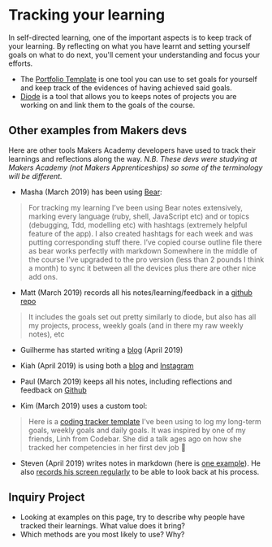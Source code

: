 # Tracking your learning

In self-directed learning, one of the important aspects is to keep track of your learning. By reflecting on what you have learnt and setting yourself goals on what to do next, you'll cement your understanding and focus your efforts.

* The [Portfolio Template](https://docs.google.com/document/d/1o8uTAyPSSyD8eMAUOdMsAK9pDgBA2jVXc5-p3PS29lQ/edit#heading=h.bwbqjdsvw2lz) is one tool you can use to set goals for yourself and keep track of the evidences of having achieved said goals.
* [Diode](https://diode.makersacademy.com/) is a tool that allows you to keeps notes of projects you are working on and link them to the goals of the course.


## Other examples from Makers devs
Here are other tools Makers Academy developers have used to track their learnings and reflections along the way. _N.B. These devs were studying at Makers Academy (not Makers Apprenticeships) so some of the terminology will be different._

* Masha (March 2019) has been using [Bear](https://bear.app/):
> For tracking my learning I’ve been using Bear notes extensively, marking every language (ruby, shell, JavaScript etc) and or topics (debugging, Tdd, modelling etc) with hashtags (extremely helpful feature of the app). I also created hashtags for each week and was putting corresponding stuff there. I’ve copied course outline file there as bear works perfectly with markdown
> Somewhere in the middle of the course I’ve upgraded to the pro version (less than 2 pounds I think a month) to sync it between all the devices plus there are other nice add ons.

* Matt (March 2019) records all his notes/learning/feedback in a [github repo](https://github.com/mattTea/Portfolio)
> It includes the goals set out pretty similarly to diode, but also has all my projects, process, weekly goals (and in there my raw weekly notes), etc

* Guilherme has started writing a [blog](https://medium.com/@guilhermexunu) (April 2019)

* Kiah (April 2019) is using both a [blog](http://www.coderkiah.com) and [Instagram](https://www.instagram.com/coderkiah/)

* Paul (March 2019) keeps all his notes, including reflections and feedback on [Github](https://github.com/Hives/makers-notes)

* Kim (March 2019) uses a custom tool:
> Here is a [coding tracker template](https://docs.google.com/spreadsheets/d/1Mm8v544mnflkrIPhc6b_-tEGTLq9BC22liuTOZ9th9g/edit?usp=sharing) I've been using to log my long-term goals, weekly goals and daily goals. It was inspired by one of my friends, Linh from Codebar. She did a talk ages ago on how she tracked her competencies in her first dev job :slightly_smiling_face:

* Steven (April 2019) writes notes in markdown (here is [one example](https://hackmd.io/s/S1otqj56V)). He also [records his screen regularly](https://www.youtube.com/channel/UCtXZ2rupF8wGyD5dFH3L0cQ/videos?view=0&sort=da&flow=grid) to be able to look back at his process.

## Inquiry Project

* Looking at examples on this page, try to describe why people have tracked their learnings. What value does it bring?
* Which methods are you most likely to use? Why?
